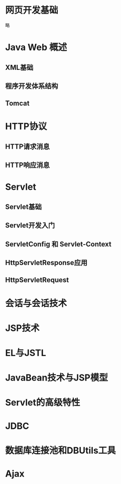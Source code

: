 # 网页开发基础

略

# Java Web 概述

## XML基础

## 程序开发体系结构

## Tomcat

# HTTP协议

## HTTP请求消息

## HTTP响应消息

# Servlet

## Servlet基础

## Servlet开发入门

## ServletConfig 和 Servlet-Context

## HttpServletResponse应用

## HttpServletRequest

# 会话与会话技术

# JSP技术

# EL与JSTL

# JavaBean技术与JSP模型

# Servlet的高级特性

# JDBC

# 数据库连接池和DBUtils工具

# Ajax